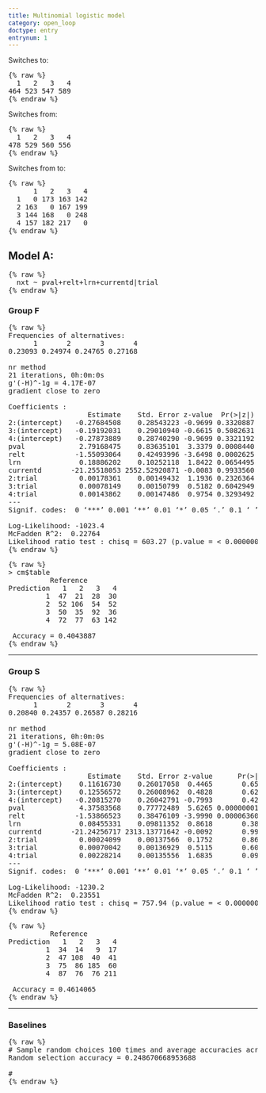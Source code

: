 ```yaml
---
title: Multinomial logistic model
category: open_loop
doctype: entry
entrynum: 1
---
```


Switches to:

<pre class='codeblock'>
{% raw %}
  1   2   3   4 
464 523 547 589 
{% endraw %}
</pre>

Switches from:
<pre class='codeblock'>
{% raw %}
  1   2   3   4 
478 529 560 556 
{% endraw %}
</pre>

Switches from to:
<pre class='codeblock'>
{% raw %}
      1   2   3   4
  1   0 173 163 142
  2 163   0 167 199
  3 144 168   0 248
  4 157 182 217   0
{% endraw %}
</pre>

## Model A:
<pre class='codeblock'>
{% raw %}
  nxt ~ pval+relt+lrn+currentd|trial
{% endraw %}
</pre>

### Group F
<pre class='codeblock'>
{% raw %}
Frequencies of alternatives:
      1       2       3       4 
0.23093 0.24974 0.24765 0.27168 

nr method
21 iterations, 0h:0m:0s 
g'(-H)^-1g = 4.17E-07 
gradient close to zero 

Coefficients :
                   Estimate    Std. Error z-value  Pr(>|z|)    
2:(intercept)   -0.27684508    0.28543223 -0.9699 0.3320887    
3:(intercept)   -0.19192031    0.29010940 -0.6615 0.5082631    
4:(intercept)   -0.27873889    0.28740290 -0.9699 0.3321192    
pval             2.79168475    0.83635101  3.3379 0.0008440 ***
relt            -1.55093064    0.42493996 -3.6498 0.0002625 ***
lrn              0.18886202    0.10252118  1.8422 0.0654495 .  
currentd       -21.25518053 2552.52920871 -0.0083 0.9933560    
2:trial          0.00178361    0.00149432  1.1936 0.2326364    
3:trial          0.00078149    0.00150799  0.5182 0.6042949    
4:trial          0.00143862    0.00147486  0.9754 0.3293492    
---
Signif. codes:  0 ‘***’ 0.001 ‘**’ 0.01 ‘*’ 0.05 ‘.’ 0.1 ‘ ’ 1

Log-Likelihood: -1023.4
McFadden R^2:  0.22764 
Likelihood ratio test : chisq = 603.27 (p.value = < 0.000000000000000222)
{% endraw %}
</pre>

<pre class='codeblock'>
{% raw %}
> cm$table
          Reference
Prediction   1   2   3   4
         1  47  21  28  30
         2  52 106  54  52
         3  50  35  92  36
         4  72  77  63 142

 Accuracy = 0.4043887 
{% endraw %}
</pre>

---

### Group S
<pre class='codeblock'>
{% raw %}
Frequencies of alternatives:
      1       2       3       4 
0.20840 0.24357 0.26587 0.28216 

nr method
21 iterations, 0h:0m:0s 
g'(-H)^-1g = 5.08E-07 
gradient close to zero 

Coefficients :
                   Estimate    Std. Error z-value      Pr(>|z|)    
2:(intercept)    0.11616730    0.26017058  0.4465       0.65523    
3:(intercept)    0.12556572    0.26008962  0.4828       0.62925    
4:(intercept)   -0.20815270    0.26042791 -0.7993       0.42413    
pval             4.37583568    0.77772489  5.6265 0.00000001839 ***
relt            -1.53866523    0.38476109 -3.9990 0.00006360675 ***
lrn              0.08455331    0.09811352  0.8618       0.38880    
currentd       -21.24256717 2313.13771642 -0.0092       0.99267    
2:trial          0.00024099    0.00137566  0.1752       0.86094    
3:trial          0.00070042    0.00136929  0.5115       0.60898    
4:trial          0.00228214    0.00135556  1.6835       0.09227 .  
---
Signif. codes:  0 ‘***’ 0.001 ‘**’ 0.01 ‘*’ 0.05 ‘.’ 0.1 ‘ ’ 1

Log-Likelihood: -1230.2
McFadden R^2:  0.23551 
Likelihood ratio test : chisq = 757.94 (p.value = < 0.000000000000000222)
{% endraw %}
</pre>

<pre class='codeblock'>
{% raw %}
          Reference
Prediction   1   2   3   4
         1  34  14   9  17
         2  47 108  40  41
         3  75  86 185  60
         4  87  76  76 211

 Accuracy = 0.4614065
{% endraw %}
</pre>

---

### Baselines
<pre class='codeblock'>
{% raw %}
# Sample random choices 100 times and average accuracies across samples
Random selection accuracy = 0.248670668953688

#
{% endraw %}
</pre>


